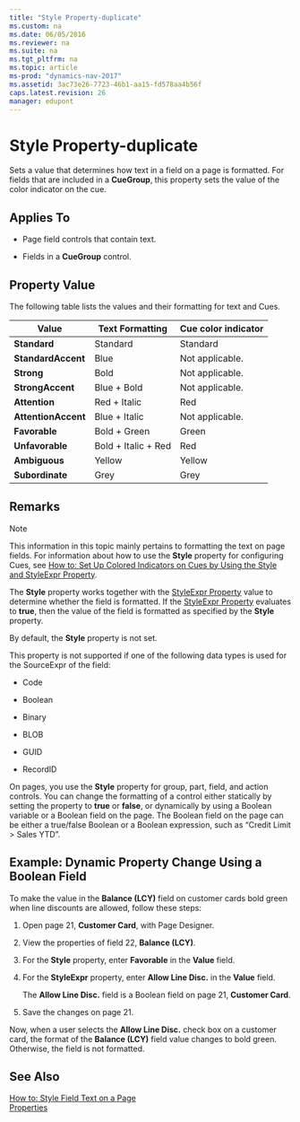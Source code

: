 ```yaml
---
title: "Style Property-duplicate"
ms.custom: na
ms.date: 06/05/2016
ms.reviewer: na
ms.suite: na
ms.tgt_pltfrm: na
ms.topic: article
ms-prod: "dynamics-nav-2017"
ms.assetid: 3ac73e26-7723-46b1-aa15-fd578aa4b56f
caps.latest.revision: 26
manager: edupont
---
```

# Style Property-duplicate
Sets a value that determines how text in a field on a page is formatted. For fields that are included in a **CueGroup**, this property sets the value of the color indicator on the cue.  
  
## Applies To  
  
-   Page field controls that contain text.  
  
-   Fields in a **CueGroup** control.  
  
## Property Value  
 The following table lists the values and their formatting for text and Cues.  
  
|Value|Text Formatting|Cue color indicator|  
|-----------|---------------------|-------------------------|  
|**Standard**|Standard|Standard|  
|**StandardAccent**|Blue|Not applicable.|  
|**Strong**|Bold|Not applicable.|  
|**StrongAccent**|Blue + Bold|Not applicable.|  
|**Attention**|Red + Italic|Red|  
|**AttentionAccent**|Blue + Italic|Not applicable.|  
|**Favorable**|Bold + Green|Green|  
|**Unfavorable**|Bold + Italic + Red|Red|  
|**Ambiguous**|Yellow|Yellow|  
|**Subordinate**|Grey|Grey|  
  
## Remarks  
  
> [!NOTE]  
>  This information in this topic mainly pertains to formatting the text on page fields. For information about how to use the **Style** property for configuring Cues, see [How to: Set Up Colored Indicators on Cues by Using the Style and StyleExpr Property](How-to--Set%20Up%20Colored%20Indicators%20on%20Cues%20by%20Using%20the%20Style%20and%20StyleExpr%20Property.md).  
  
 The **Style** property works together with the [StyleExpr Property](StyleExpr-Property.md) value to determine whether the field is formatted. If the [StyleExpr Property](StyleExpr-Property.md) evaluates to **true**, then the value of the field is formatted as specified by the **Style** property.  
  
 By default, the **Style** property is not set.  
  
 This property is not supported if one of the following data types is used for the SourceExpr of the field:  
  
-   Code  
  
-   Boolean  
  
-   Binary  
  
-   BLOB  
  
-   GUID  
  
-   RecordID  
  
 On pages, you use the **Style** property for group, part, field, and action controls. You can change the formatting of a control either statically by setting the property to **true** or **false**, or dynamically by using a Boolean variable or a Boolean field on the page. The Boolean field on the page can be either a true/false Boolean or a Boolean expression, such as “Credit Limit > Sales YTD”.  
  
## Example: Dynamic Property Change Using a Boolean Field  
 To make the value in the **Balance \(LCY\)** field on customer cards bold green when line discounts are allowed, follow these steps:  
  
1.  Open page 21, **Customer Card**, with Page Designer.  
  
2.  View the properties of field 22, **Balance \(LCY\)**.  
  
3.  For the **Style** property, enter **Favorable** in the **Value** field.  
  
4.  For the **StyleExpr** property, enter **Allow Line Disc.** in the **Value** field.  
  
     The **Allow Line Disc.** field is a Boolean field on page 21, **Customer Card**.  
  
5.  Save the changes on page 21.  
  
 Now, when a user selects the **Allow Line Disc.** check box on a customer card, the format of the **Balance \(LCY\)** field value changes to bold green. Otherwise, the field is not formatted.  
  
## See Also  
 [How to: Style Field Text on a Page](How-to--Style%20Field%20Text%20on%20a%20Page.md)   
 [Properties](Properties.md)